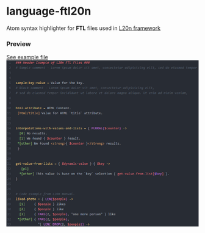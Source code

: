 # language-ftl20n
Atom syntax highlighter for **FTL** files used in [L20n framework](http://l20n.org)

### Preview

[See example file](https://github.com/ludekarts/language-ftl20n/blob/master/assets/ftl20n.example.ftl)
![Screenshot](https://raw.githubusercontent.com/ludekarts/language-ftl20n/master/assets/screenshot.png)

